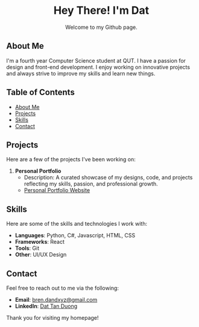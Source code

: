 <h1 align="center">Hey There! I'm Dat</h1>

<p align="center">
Welcome to my Github page.
</p>

## About Me

I'm a fourth year Computer Science student at QUT. I have a passion for design and front-end development. I enjoy working on innovative projects and always strive to improve my skills and learn new things.

## Table of Contents

- [About Me](#about-me)
- [Projects](#projects)
- [Skills](#skills)
- [Contact](#contact)

## Projects

Here are a few of the projects I've been working on:

1. **Personal Portfolio**
   - Description: A curated showcase of my designs, code, and projects reflecting my skills, passion, and professional growth.
   - [Personal Portfolio Website](https://git-dand.github.io/)

## Skills

Here are some of the skills and technologies I work with:

- **Languages**: Python, C#, Javascript, HTML, CSS
- **Frameworks**: React
- **Tools**: Git
- **Other**: UI/UX Design

## Contact

Feel free to reach out to me via the following:

- **Email**: [bren.dandxyz@gmail.com](mailto:bren.dandxyz@gmail.com)
- **LinkedIn**: [Dat Tan Duong](https://www.linkedin.com/in/dat-tan-duong/)

Thank you for visiting my homepage!
